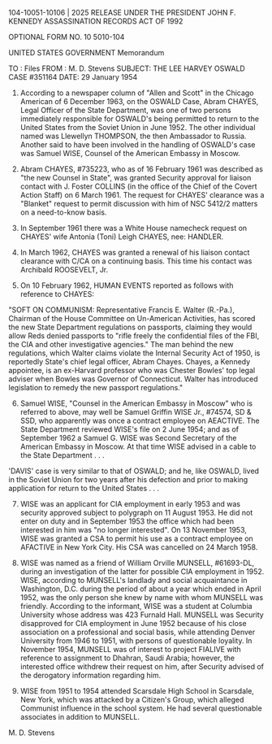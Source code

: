 104-10051-10106 | 2025 RELEASE UNDER THE PRESIDENT JOHN F. KENNEDY ASSASSINATION RECORDS ACT OF 1992

OPTIONAL FORM NO. 10
5010-104

UNITED STATES GOVERNMENT
Memorandum

TO : Files
FROM : M. D. Stevens
SUBJECT: THE LEE HARVEY OSWALD CASE #351164
DATE: 29 January 1954

1. According to a newspaper column of "Allen and Scott" in the Chicago American of 6 December 1963, on the OSWALD Case, Abram CHAYES, Legal Officer of the State Department, was one of two persons immediately responsible for OSWALD's being permitted to return to the United States from the Soviet Union in June 1952. The other individual named was Llewellyn THOMPSON, the then Ambassador to Russia. Another said to have been involved in the handling of OSWALD's case was Samuel WISE, Counsel of the American Embassy in Moscow.

2. Abram CHAYES, #735223, who as of 16 February 1961 was described as "the new Counsel in State", was granted Security approval for liaison contact with J. Foster COLLINS (in the office of the Chief of the Covert Action Staff) on 6 March 1961. The request for CHAYES' clearance was a "Blanket" request to permit discussion with him of NSC 5412/2 matters on a need-to-know basis.

3. In September 1961 there was a White House namecheck request on CHAYES' wife Antonia (Toni) Leigh CHAYES, nee: HANDLER.

4. In March 1962, CHAYES was granted a renewal of his liaison contact clearance with C/CA on a continuing basis. This time his contact was Archibald ROOSEVELT, Jr.

5. On 10 February 1962, HUMAN EVENTS reported as follows with reference to CHAYES:

"SOFT ON COMMUNISM: Representative Francis E. Walter (R.-Pa.), Chairman of the House Committee on Un-American Activities, has scored the new State Department regulations on passports, claiming they would allow Reds denied passports to "rifle freely the confidential files of the FBI, the CIA and other investigative agencies." The man behind the new regulations, which Walter claims violate the Internal Security Act of 1950, is reportedly State's chief legal officer, Abram Chayes. Chayes, a Kennedy appointee, is an ex-Harvard professor who was Chester Bowles' top legal adviser when Bowles was Governor of Connecticut. Walter has introduced legislation to remedy the new passport regulations."

6. Samuel WISE, "Counsel in the American Embassy in Moscow" who is referred to above, may well be Samuel Griffin WISE Jr., #74574, SD & SSD, who apparently was once a contract employee on AEACTIVE. The State Department reviewed WISE's file on 2 June 1954; and as of September 1962 a Samuel G. WISE was Second Secretary of the American Embassy in Moscow. At that time WISE advised in a cable to the State Department . . .

'DAVIS' case is very similar to that of OSWALD; and he, like OSWALD, lived in the Soviet Union for two years after his defection and prior to making application for return to the United States . . .

7. WISE was an applicant for CIA employment in early 1953 and was security approved subject to polygraph on 11 August 1953. He did not enter on duty and in September 1953 the office which had been interested in him was "no longer interested". On 13 November 1953, WISE was granted a CSA to permit his use as a contract employee on AFACTIVE in New York City. His CSA was cancelled on 24 March 1958.

8. WISE was named as a friend of William Orville MUNSELL, #61693-DL, during an investigation of the latter for possible CIA employment in 1952. WISE, according to MUNSELL's landlady and social acquaintance in Washington, D.C. during the period of about a year which ended in April 1952, was the only person she knew by name with whom MUNSELL was friendly. According to the informant, WISE was a student at Columbia University whose address was 423 Furnald Hall. MUNSELL was Security disapproved for CIA employment in June 1952 because of his close association on a professional and social basis, while attending Denver University from 1946 to 1951, with persons of questionable loyality. In November 1954, MUNSELL was of interest to project FIALIVE with reference to assignment to Dhahran, Saudi Arabia; however, the interested office withdrew their request on him, after Security advised of the derogatory information regarding him.

9. WISE from 1951 to 1954 attended Scarsdale High School in Scarsdale, New York, which was attacked by a Citizen's Group, which alleged Communist influence in the school system. He had several questionable associates in addition to MUNSELL.

M. D. Stevens
